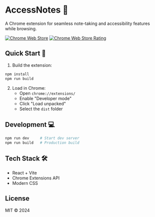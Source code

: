 # AccessNotes 🎯

A Chrome extension for seamless note-taking and accessibility features while browsing.

[![Chrome Web Store](https://img.shields.io/chrome-web-store/v/genffgnemddlpddpdfjbhanbnacgfplc)](https://chromewebstore.google.com/detail/accessnotes/genffgnemddlpddpdfjbhanbnacgfplc)
[![Chrome Web Store Rating](https://img.shields.io/chrome-web-store/rating/genffgnemddlpddpdfjbhanbnacgfplc)](https://chromewebstore.google.com/detail/accessnotes/genffgnemddlpddpdfjbhanbnacgfplc)

## Quick Start 🚀

1. Build the extension:
```bash
npm install
npm run build
```

2. Load in Chrome:
   - Open `chrome://extensions/`
   - Enable "Developer mode"
   - Click "Load unpacked"
   - Select the `dist` folder

## Development 💻

```bash
npm run dev     # Start dev server
npm run build   # Production build
```

## Tech Stack 🛠️

- React + Vite
- Chrome Extensions API
- Modern CSS

## License

MIT © 2024
